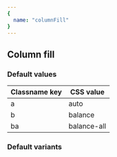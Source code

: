 ```yaml
---
{
  name: "columnFill"
}
---
```


## Column fill

### Default values
<!-- defaults.values.start -->
|Classname key|CSS value  |
|-------------|-----------|
|a            |auto       |
|b            |balance    |
|ba           |balance-all|

<!-- defaults.values.end -->


### Default variants
<!-- defaults.variants.start -->

<!-- defaults.variants.end -->
